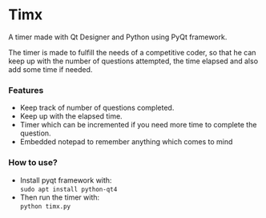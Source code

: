 # Timx
A timer made with Qt Designer and Python using PyQt framework.  


The timer is made to fulfill the needs of a competitive coder, so that he can keep up with the number of questions attempted,  the time elapsed and also add some time if needed.  

### Features
* Keep track of number of questions completed.
* Keep up with the elapsed time.
* Timer which can be incremented if you need more time to complete the question.
* Embedded notepad to remember anything which comes to mind

### How to use?
* Install pyqt framework with:  
`sudo apt install python-qt4`
* Then run the timer with:  
`python timx.py`

